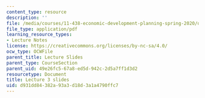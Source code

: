 ```yaml
---
content_type: resource
description: ''
file: /media/courses/11-438-economic-development-planning-spring-2020/d931dd84382a93a3d18d3a1a4790ffc7_MIT11_438s20_lec3.pdf
file_type: application/pdf
learning_resource_types:
- Lecture Notes
license: https://creativecommons.org/licenses/by-nc-sa/4.0/
ocw_type: OCWFile
parent_title: Lecture Slides
parent_type: CourseSection
parent_uid: 49e26fc5-67a8-ed5d-942c-2d5a7ff1d3d2
resourcetype: Document
title: Lecture 3 slides
uid: d931dd84-382a-93a3-d18d-3a1a4790ffc7
---
```

